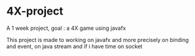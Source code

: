 # 4X-project
A 1 week project, goal : a 4X game using javafx

This project is made to working on javafx and more precisely on binding and event, on java stream and if i have time on socket
